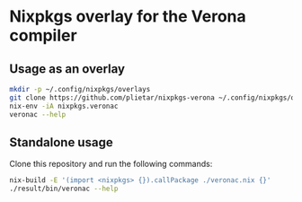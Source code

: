 # Nixpkgs overlay for the Verona compiler
## Usage as an overlay
```bash
mkdir -p ~/.config/nixpkgs/overlays
git clone https://github.com/plietar/nixpkgs-verona ~/.config/nixpkgs/overlays/verona
nix-env -iA nixpkgs.veronac
veronac --help
```

## Standalone usage 
Clone this repository and run the following commands:
```bash
nix-build -E '(import <nixpkgs> {}).callPackage ./veronac.nix {}'
./result/bin/veronac --help
```
